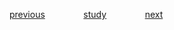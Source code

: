 

<a href="https://github.com/raphaelkaique1/study/blob/main/2-linguagens_de_programacao/2.2-javascript/manipulacao_dom.md">previous</a>⠀⠀⠀⠀⠀⠀<a href="https://github.com/raphaelkaique1/study#javascript">study</a>⠀⠀⠀⠀⠀⠀<a href="https://github.com/raphaelkaique1/study/blob/main/2-linguagens_de_programacao/2.2-javascript/ajax.md">next</a>